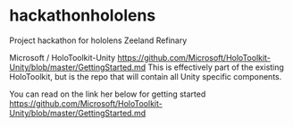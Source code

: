 # hackathonhololens
Project hackathon for hololens Zeeland Refinary


Microsoft / HoloToolkit-Unity 
https://github.com/Microsoft/HoloToolkit-Unity/blob/master/GettingStarted.md
This is effectively part of the existing HoloToolkit, but is the repo that will contain all Unity specific components.

You can read on the link her below for getting started 
https://github.com/Microsoft/HoloToolkit-Unity/blob/master/GettingStarted.md 

